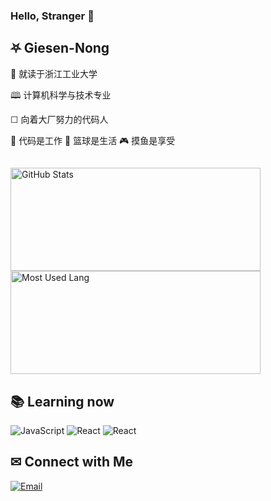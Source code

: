 ### Hello, Stranger 👋

## ⛧ Giesen-Nong

🏫 就读于浙江工业大学

🕮  计算机科学与技术专业

 ☐   向着大厂努力的代码人 

🔧 代码是工作		🏀 篮球是生活 		🎮︎ 摸鱼是享受

## 

<img width="400px" height="165px" alt="GitHub Stats" src="https://github-readme-stats.vercel.app/api?username=Giesen-Nong&count_private=true&show_icons=true"/>        <img width="400px" height="165px" alt="Most Used Lang" src="https://github-readme-stats.vercel.app/api/top-langs/?username=Giesen-Nong&layout=compact"/>



## 📚︎ Learning now

![JavaScript](https://img.shields.io/badge/-JavaScript-333333?style=flat&logo=javascript)
![React](https://img.shields.io/badge/-React-333333?style=flat&logo=react)
![React](https://img.shields.io/badge/-Vue-333333?style=flat&logo=vue.js)



## ✉ Connect with Me

<a href="mailto:**XSheng@xszone.top**"><img alt="Email" src="https://img.shields.io/badge/Email-XSheng@xszone.top-blue?style=flat-square&logo=gmail"></a>
